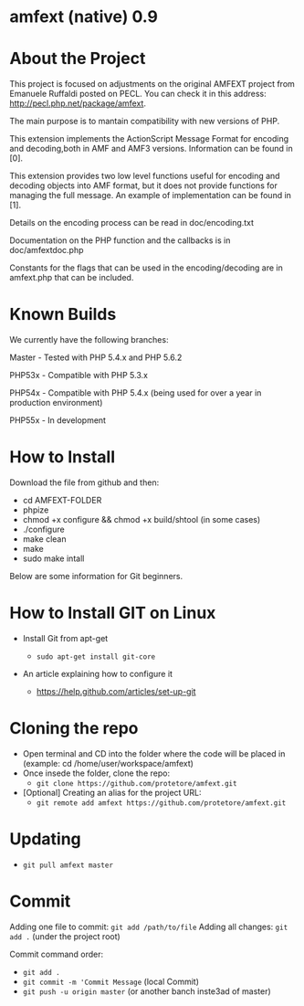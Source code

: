amfext (native) 0.9
===============

About the Project
===============

This project is focused on adjustments on the original AMFEXT project from Emanuele Ruffaldi posted on PECL. You can check it in this address: http://pecl.php.net/package/amfext.

The main purpose is to mantain compatibility with new versions of PHP.

This extension implements the ActionScript Message Format 
for encoding and decoding,both in AMF and AMF3 versions.
Information can be found in [0].

This extension provides two low level functions useful for
encoding and decoding objects into AMF format, but it does
not provide functions for managing the full message. An
example of implementation can be found in [1].

Details on the encoding process can be read in doc/encoding.txt

Documentation on the PHP function and the callbacks is in doc/amfextdoc.php

Constants for the flags that can be used in the encoding/decoding are in amfext.php
that can be included.


Known Builds
===============

We currently have the following branches:

Master - Tested with PHP 5.4.x and PHP 5.6.2

PHP53x - Compatible with PHP 5.3.x 

PHP54x - Compatible with PHP 5.4.x (being used for over a year in production environment)

PHP55x - In development


How to Install
===============

Download the file from github and then:

* cd AMFEXT-FOLDER
* phpize
* chmod +x configure && chmod +x build/shtool (in some cases)
* ./configure
* make clean
* make
* sudo make intall


Below are some information for Git beginners.



How to Install GIT on Linux
===============

* Install Git from apt-get
    * `sudo apt-get install git-core`

* An article explaining how to configure it
    * https://help.github.com/articles/set-up-git

Cloning the repo
===============

* Open terminal and CD into the folder where the code will be placed in (example: cd /home/user/workspace/amfext)
* Once insede the folder, clone the repo:
    * `git clone https://github.com/protetore/amfext.git`
* [Optional] Creating an alias for the project URL:
    * `git remote add amfext https://github.com/protetore/amfext.git`

Updating
===============

* `git pull amfext master`

Commit
===============

Adding one file to commit: `git add /path/to/file`
Adding all changes: `git add .` (under the project root)

Commit command order:

* `git add .` 
* `git commit -m 'Commit Message` (local Commit) 
* `git push -u origin master` (or another banch inste3ad of master)
